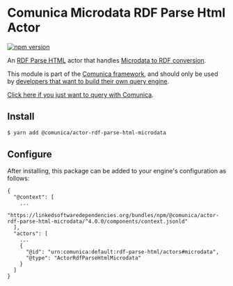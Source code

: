 # Comunica Microdata RDF Parse Html Actor

[![npm version](https://badge.fury.io/js/%40comunica%2Factor-rdf-parse-html-microdata.svg)](https://www.npmjs.com/package/@comunica/actor-rdf-parse-html-microdata)

An [RDF Parse HTML](https://github.com/comunica/comunica/tree/master/packages/bus-rdf-parse-html) actor that handles [Microdata to RDF conversion](https://w3c.github.io/microdata-rdf/).

This module is part of the [Comunica framework](https://github.com/comunica/comunica),
and should only be used by [developers that want to build their own query engine](https://comunica.dev/docs/modify/).

[Click here if you just want to query with Comunica](https://comunica.dev/docs/query/).

## Install

```bash
$ yarn add @comunica/actor-rdf-parse-html-microdata
```

## Configure

After installing, this package can be added to your engine's configuration as follows:
```text
{
  "@context": [
    ...
    "https://linkedsoftwaredependencies.org/bundles/npm/@comunica/actor-rdf-parse-html-microdata/^4.0.0/components/context.jsonld"
  ],
  "actors": [
    ...
    {
      "@id": "urn:comunica:default:rdf-parse-html/actors#microdata",
      "@type": "ActorRdfParseHtmlMicrodata"
    }
  ]
}
```
